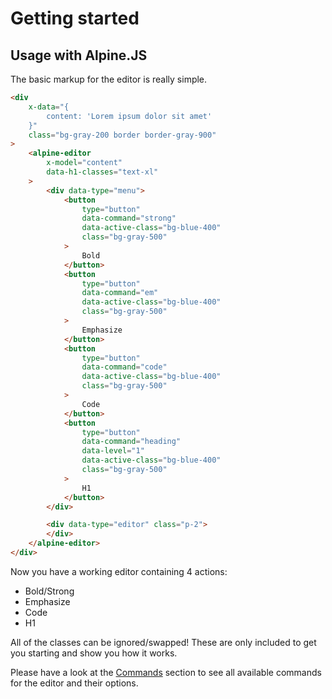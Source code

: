 # Getting started

## Usage with Alpine.JS

The basic markup for the editor is really simple. 

```html
<div 
    x-data="{
        content: 'Lorem ipsum dolor sit amet'
    }" 
    class="bg-gray-200 border border-gray-900"
>
    <alpine-editor 
        x-model="content"
        data-h1-classes="text-xl"
    >
        <div data-type="menu">
            <button 
                type="button" 
                data-command="strong" 
                data-active-class="bg-blue-400" 
                class="bg-gray-500"
            >
                Bold
            </button>
            <button 
                type="button" 
                data-command="em" 
                data-active-class="bg-blue-400" 
                class="bg-gray-500"
            >
                Emphasize
            </button>
            <button 
                type="button" 
                data-command="code" 
                data-active-class="bg-blue-400" 
                class="bg-gray-500"
            >
                Code
            </button>
            <button 
                type="button" 
                data-command="heading" 
                data-level="1"
                data-active-class="bg-blue-400" 
                class="bg-gray-500"
            >
                H1
            </button>
        </div>

        <div data-type="editor" class="p-2">
        </div>
    </alpine-editor>
</div>
```

Now you have a working editor containing 4 actions:

- Bold/Strong
- Emphasize
- Code
- H1

All of the classes can be ignored/swapped! These are only included to get you starting and show you how it works.

Please have a look at the [Commands](/commands) section to see all available commands for the editor and their options.